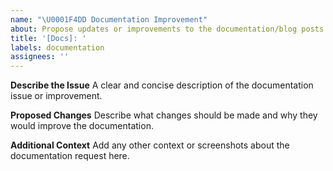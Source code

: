 ```yaml
---
name: "\U0001F4DD Documentation Improvement"
about: Propose updates or improvements to the documentation/blog posts
title: '[Docs]: '
labels: documentation
assignees: ''
---
```


**Describe the Issue**
A clear and concise description of the documentation issue or improvement.

**Proposed Changes**
Describe what changes should be made and why they would improve the documentation.

**Additional Context**
Add any other context or screenshots about the documentation request here.
